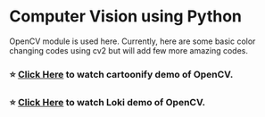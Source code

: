 # Computer Vision using Python
OpenCV module is used here.
Currently, here are some basic color changing codes using cv2 but will add few more amazing codes.
### ⭐ [Click Here](https://www.instagram.com/reel/CUbjrKhFg-c/) to watch cartoonify demo of OpenCV.
### ⭐ [Click Here](https://www.instagram.com/p/C0ImHnJJ12U/) to watch Loki demo of OpenCV.
